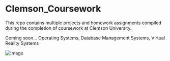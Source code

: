 # Clemson_Coursework

This repo contains multiple projects and homework assignments compiled during the completion of coursework at Clemson University.

Coming soon...
Operating Systems, Database Management Systems, Virtual Reality Systems

![image](https://user-images.githubusercontent.com/84349109/155735387-9b335686-c90c-439d-959b-3cdf8891a97b.png)
